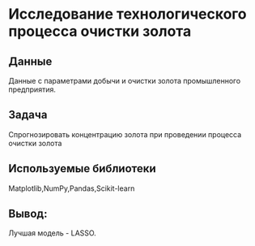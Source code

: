 # Исследование технологического процесса очистки золота


## Данные

Данные с параметрами добычи и очистки золота промышленного предприятия.

## Задача

Спрогнозировать концентрацию золота при проведении процесса очистки золота

## Используемые библиотеки
Matplotlib,NumPy,Pandas,Scikit-learn

## Вывод:
Лучшая модель - LASSO. 

